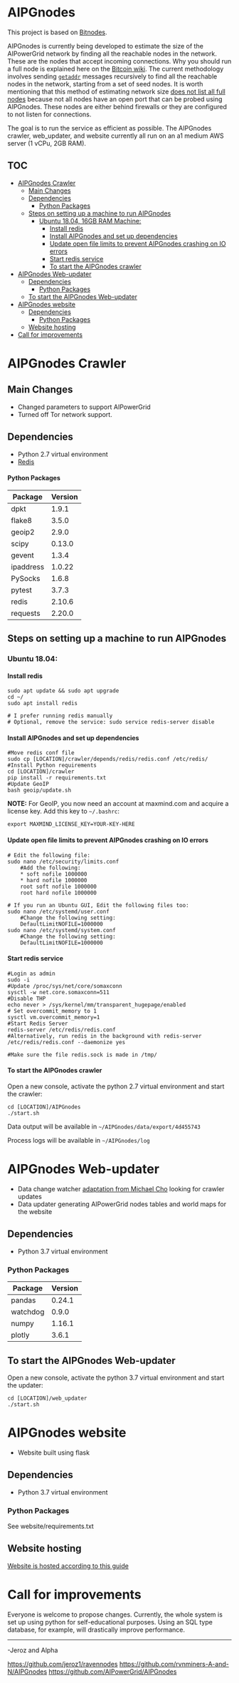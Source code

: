 # AIPGnodes
This project is based on [Bitnodes](https://github.com/ayeowch/bitnodes).

AIPGnodes is currently being developed to estimate the size of the AIPowerGrid network by finding all the reachable nodes in the network. These are the nodes that accept incoming connections. Why you should run a full node is explained here on the [Bitcoin wiki](https://en.bitcoin.it/wiki/Full_node). The current methodology involves sending [`getaddr`](https://en.bitcoin.it/wiki/Satoshi_Client_Node_Discovery) messages recursively to find all the reachable nodes in the network, starting from a set of seed nodes. It is worth mentioning that this method of estimating network size [does not list all full nodes](https://en.bitcoin.it/wiki/Clearing_Up_Misconceptions_About_Full_Nodes) because not all nodes have an open port that can be probed using AIPGnodes. These nodes are either behind firewalls or they are configured to not listen for connections.

The goal is to run the service as efficient as possible. The AIPGnodes crawler, web_updater, and website currently all run on an a1 medium AWS server (1 vCPu, 2GB RAM). 

## TOC
- [AIPGnodes Crawler](#AIPGnodes-crawler)
  * [Main Changes](#main-changes)
  * [Dependencies](#dependencies)
      - [Python Packages](#python-packages)
  * [Steps on setting up a machine to run AIPGnodes](#steps-on-setting-up-a-machine-to-run-AIPGnodes)
    + [Ubuntu 18.04, 16GB RAM Machine:](#ubuntu-1804--16gb-ram-machine-)
      - [Install redis](#install-redis)
      - [Install AIPGnodes and set up dependencies](#install-AIPGnodes-and-set-up-dependencies)
      - [Update open file limits to prevent AIPGnodes crashing on IO errors](#update-open-file-limits-to-prevent-AIPGnodes-crashing-on-io-errors)
      - [Start redis service](#start-redis-service)
      - [To start the AIPGnodes crawler](#to-start-the-AIPGnodes-crawler)
- [AIPGnodes Web-updater](#AIPGnodes-web-updater)
  * [Dependencies](#dependencies-1)
      - [Python Packages](#python-packages-1)
  * [To start the AIPGnodes Web-updater](#to-start-the-AIPGnodes-web-updater)
- [AIPGnodes website](#AIPGnodes-website)
  * [Dependencies](#dependencies-2)
      - [Python Packages](#python-packages-2)
  * [Website hosting](#website-hosting)
- [Call for improvements](#call-for-improvements)

# AIPGnodes Crawler

## Main Changes
- Changed parameters to support AIPowerGrid
- Turned off Tor network support.

## Dependencies
- Python 2.7 virtual environment
- [Redis](https://redislabs.com/)

#### Python Packages ####
| Package     | Version
| ----------- | -------
| dpkt        | 1.9.1 
| flake8      | 3.5.0 
| geoip2      | 2.9.0 
| scipy       | 0.13.0 
| gevent      | 1.3.4
| ipaddress   | 1.0.22
| PySocks     | 1.6.8
| pytest      | 3.7.3
| redis       | 2.10.6
| requests    | 2.20.0

## Steps on setting up a machine to run AIPGnodes 
### Ubuntu 18.04:
#### Install redis 
```
sudo apt update && sudo apt upgrade
cd ~/
sudo apt install redis

# I prefer running redis manually
# Optional, remove the service: sudo service redis-server disable
```
#### Install AIPGnodes and set up dependencies
```
#Move redis conf file
sudo cp [LOCATION]/crawler/depends/redis/redis.conf /etc/redis/
#Install Python requirements
cd [LOCATION]/crawler
pip install -r requirements.txt
#Update GeoIP
bash geoip/update.sh
```
**NOTE:** For GeoIP, you now need an account at maxmind.com and acquire a license key. Add this key to `~/.bashrc`:
```
export MAXMIND_LICENSE_KEY=YOUR-KEY-HERE
```

#### Update open file limits to prevent AIPGnodes crashing on IO errors
```
# Edit the following file:
sudo nano /etc/security/limits.conf
	#Add the following:
	* soft nofile 1000000
	* hard nofile 1000000
 	root soft nofile 1000000
	root hard nofile 1000000
	
# If you run an Ubuntu GUI, Edit the following files too:
sudo nano /etc/systemd/user.conf
	#Change the following setting:
	DefaultLimitNOFILE=1000000
sudo nano /etc/systemd/system.conf 
	#Change the following setting:
	DefaultLimitNOFILE=1000000
```
#### Start redis service
```
#Login as admin
sudo -i
#Update /proc/sys/net/core/somaxconn
sysctl -w net.core.somaxconn=511
#Disable THP
echo never > /sys/kernel/mm/transparent_hugepage/enabled
# Set overcommit_memory to 1
sysctl vm.overcommit_memory=1
#Start Redis Server
redis-server /etc/redis/redis.conf
#Alternatively, run redis in the background with redis-server /etc/redis/redis.conf --daemonize yes

#Make sure the file redis.sock is made in /tmp/
```
#### To start the AIPGnodes crawler
Open a new console, activate the python 2.7 virtual environment and start the crawler:
```
cd [LOCATION]/AIPGnodes
./start.sh
```
Data output will be available in `~/AIPGnodes/data/export/4d455743`

Process logs  will be available in `~/AIPGnodes/log`

# AIPGnodes Web-updater
- Data change watcher [adaptation from Michael Cho](https://www.michaelcho.me/article/using-pythons-watchdog-to-monitor-changes-to-a-directory) looking for crawler updates
- Data updater generating AIPowerGrid nodes tables and world maps for the website

## Dependencies
- Python 3.7 virtual environment

### Python Packages
| Package     | Version
| ----------- | -------
pandas        | 0.24.1
watchdog      | 0.9.0
numpy         | 1.16.1
plotly        | 3.6.1

## To start the AIPGnodes Web-updater
Open a new console, activate the python 3.7 virtual environment and start the updater:
```
cd [LOCATION]/web_updater
./start.sh
```

# AIPGnodes website
- Website built using flask

## Dependencies
- Python 3.7 virtual environment

### Python Packages
See website/requirements.txt

## Website hosting
[Website is hosted according to this guide](https://medium.com/ymedialabs-innovation/deploy-flask-app-with-nginx-using-gunicorn-and-supervisor-d7a93aa07c18)

# Call for improvements
Everyone is welcome to propose changes. Currently, the whole system is set up using python for self-educational purposes. 
Using an SQL type database, for example, will drastically improve performance. 

___

-Jeroz and Alpha

https://github.com/jeroz1/ravennodes
https://github.com/rvnminers-A-and-N/AIPGnodes
https://github.com/AIPowerGrid/AIPGnodes


